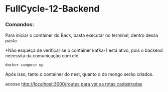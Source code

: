 # FullCycle-12-Backend

<h3>Comandos:</h3>

<p>Para iniciar o container do Back, basta executar no terminal, dentro dessa pasta</p>
<p>*Não esqueça de verificar se o container kafka-1 está ativo, pois o backend necessita da comunicação com ele.</p>

```
docker-compose up 
```
<p>Após isso, tanto o container do nest, quanto o do mongo serão criados.</p>
<p>acesse <a href="http://localhost:3000/routes">http://localhost:3000/routes para ver as rotas cadastradas</a></p>